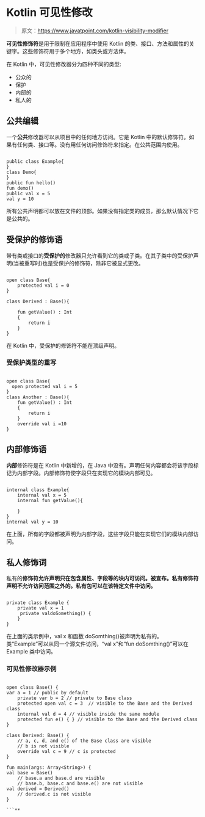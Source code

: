 # Kotlin 可见性修改

> 原文：<https://www.javatpoint.com/kotlin-visibility-modifier>

**可见性修饰符**是用于限制在应用程序中使用 Kotlin 的类、接口、方法和属性的关键字。这些修饰符用于多个地方，如类头或方法体。

在 Kotlin 中，可见性修改器分为四种不同的类型:

*   公众的
*   保护
*   内部的
*   私人的

## 公共编辑

一个**公共**修改器可以从项目中的任何地方访问。它是 Kotlin 中的默认修饰符。如果有任何类、接口等。没有用任何访问修饰符来指定。在公共范围内使用。

```

public class Example{
}
class Demo{
}
public fun hello()
fun demo()
public val x = 5
val y = 10

```

所有公共声明都可以放在文件的顶部。如果没有指定类的成员，那么默认情况下它是公共的。

## 受保护的修饰语

带有类或接口的**受保护的**修改器只允许看到它的类或子类。在其子类中的受保护声明(当被重写时)也是受保护的修饰符，除非它被显式更改。

```

open class Base{
    protected val i = 0
}

class Derived : Base(){

    fun getValue() : Int
    {
        return i
    }
}

```

在 Kotlin 中，受保护的修饰符不能在顶级声明。

### 受保护类型的重写

```

open class Base{
  open protected val i = 5
}
class Another : Base(){
    fun getValue() : Int
    {
        return i
    }
    override val i =10
}

```

## 内部修饰语

**内部**修饰符是在 Kotlin 中新增的，在 Java 中没有。声明任何内容都会将该字段标记为内部字段。内部修饰符使字段只在实现它的模块内部可见。

```

internal class Example{
    internal val x = 5
    internal fun getValue(){

    }
}
internal val y = 10

```

在上面，所有的字段都被声明为内部字段，这些字段只能在实现它们的模块内部访问。

## 私人修饰词

私有的**修饰符允许声明只在包含属性、字段等的块内可访问。被宣布。私有修饰符声明不允许访问范围之外的。私有包可以在该特定文件中访问。**

```

private class Example {
    private val x = 1
     private valdoSomething() {
    }
}

```

在上面的类示例中，val x 和函数 doSomthing()被声明为私有的。类“Example”可以从同一个源文件访问，“val x”和“fun doSomthing()”可以在 Example 类中访问。

### 可见性修改器示例

```

open class Base() {
var a = 1 // public by default
    private var b = 2 // private to Base class
    protected open val c = 3  // visible to the Base and the Derived class
    internal val d = 4 // visible inside the same module
    protected fun e() { } // visible to the Base and the Derived class
}

class Derived: Base() {
    // a, c, d, and e() of the Base class are visible
    // b is not visible
    override val c = 9 // c is protected
}

fun main(args: Array<String>) {
val base = Base()
    // base.a and base.d are visible
    // base.b, base.c and base.e() are not visible
val derived = Derived()
    // derived.c is not visible
}

```**